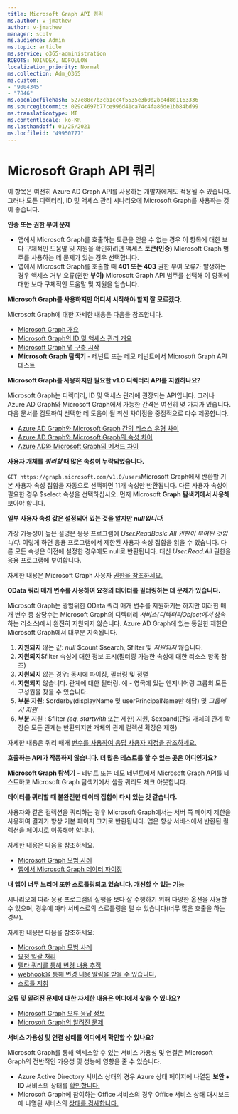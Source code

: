 ```yaml
---
title: Microsoft Graph API 쿼리
ms.author: v-jmathew
author: v-jmathew
manager: scotv
ms.audience: Admin
ms.topic: article
ms.service: o365-administration
ROBOTS: NOINDEX, NOFOLLOW
localization_priority: Normal
ms.collection: Adm_O365
ms.custom:
- "9004345"
- "7846"
ms.openlocfilehash: 527e88c7b3cb1cc4f5535e3b0d2bc4d8d1163336
ms.sourcegitcommit: 029c4697b77ce996d41ca74c4fa86de1bb84bd99
ms.translationtype: MT
ms.contentlocale: ko-KR
ms.lasthandoff: 01/25/2021
ms.locfileid: "49950777"
---
```

# <a name="querying-the-microsoft-graph-api"></a>Microsoft Graph API 쿼리

이 항목은 여전히 Azure AD Graph API를 사용하는 개발자에게도 적용될 수 있습니다. 그러나 모든  디렉터리, ID 및 액세스 관리 시나리오에 Microsoft Graph를 사용하는 것이 좋습니다.

**인증 또는 권한 부여 문제**

- 앱에서 Microsoft  Graph를 호출하는 토큰을 얻을 수 없는 경우 이 항목에 대한 보다 구체적인 도움말 및 지원을 확인하려면 액세스 **토큰(인증)** Microsoft Graph 범주를 사용하는 데 문제가 있는 경우 선택합니다.
- 앱에서 Microsoft Graph를 호출할 때 **401 또는 403** 권한 부여 오류가 발생하는 경우 액세스 거부 오류(권한 **부여)** Microsoft Graph API 범주를 선택해 이 항목에 대한 보다 구체적인 도움말 및 지원을 얻습니다.

**Microsoft Graph를 사용하지만 어디서 시작해야 할지 잘 모르겠다.**

Microsoft Graph에 대한 자세한 내용은 다음을 참조합니다.

- [Microsoft Graph 개요](https://docs.microsoft.com/graph/overview)
- [Microsoft Graph의 ID 및 액세스 관리 개요](https://docs.microsoft.com/graph/azuread-identity-access-management-concept-overview)
- [Microsoft Graph 앱 구축 시작](https://docs.microsoft.com/graph/)
- **Microsoft Graph 탐색기** - 테넌트 또는 데모 테넌트에서 Microsoft Graph API 테스트

**Microsoft Graph를 사용하지만 필요한 v1.0 디렉터리 API를 지원하나요?**

Microsoft Graph는 디렉터리, ID 및 액세스 관리에 권장되는 API입니다. 그러나 Azure AD Graph와 Microsoft Graph에서 가능한 간격은 여전히 몇 가지가 있습니다. 다음 문서를 검토하여 선택한 데 도움이 될 최신 차이점을 중점적으로 다수 제공합니다.

- [Azure AD Graph와 Microsoft Graph 간의 리소스 유형 차이](https://docs.microsoft.com/graph/migrate-azure-ad-graph-resource-differences)
- [Azure AD Graph와 Microsoft Graph의 속성 차이](https://docs.microsoft.com/graph/migrate-azure-ad-graph-property-differences)
- [Azure AD와 Microsoft Graph의 메서드 차이](https://docs.microsoft.com/graph/migrate-azure-ad-graph-method-differences)

**사용자 개체를 *쿼리할* 때 많은 속성이 누락되었습니다.**

`GET https://graph.microsoft.com/v1.0/users`Microsoft Graph에서 반환할 기본 사용자 속성 집합을 자동으로  선택하면 11개 속성만 반환됩니다. 다른 사용자  속성이 필요한 경우 $select 속성을 선택하십시오. 먼저 Microsoft **Graph 탐색기에서 사용해** 보아야 합니다.

**일부 사용자 속성 값은 설정되어 있는 것을 알지만 *null입니다.***

가장 가능성이 높은 설명은 응용 프로그램에 *User.ReadBasic.All 권한이 부여된 것입니다.* 이렇게 하면 응용 프로그램에서 제한된 사용자 속성 집합을 읽을 수 있습니다. 다른 모든 속성은 이전에 설정한 경우에도 null로 반환됩니다. 대신 *User.Read.All* 권한을 응용 프로그램에 부여합니다.

자세한 내용은 Microsoft Graph 사용자 [권한을 참조하세요.](https://docs.microsoft.com/graph/permissions-reference#user-permissions)

**OData 쿼리 매개 변수를 사용하여 요청의 데이터를 필터링하는 데 문제가 있습니다.**

Microsoft Graph는 광범위한 OData 쿼리 매개 변수를 지원하기는 하지만 이러한 매개 변수 중 상당수는 Microsoft Graph의 디렉터리 *서비스(디렉터리Object에서* 상속하는 리소스)에서 완전히 지원되지 않습니다. Azure AD Graph에 있는 동일한 제한은 Microsoft Graph에서 대부분 지속됩니다.

1. **지원되지** 않는 값: *null* $count $search, $filter 및 *지원되지* 않습니다.
2. **지원되지**$filter 속성에 대한 정보 표시(필터링 가능한 속성에 대한 리소스 항목 참조)
3. **지원되지** 않는 경우: 동시에 파이징, 필터링 및 정렬
4. **지원되지** 않습니다. 관계에 대한 필터링. 예 - 영국에 있는 엔지니어링 그룹의 모든 구성원을 찾을 수 있습니다.
5. **부분 지원**: $orderby(displayName 및 userPrincipalName만 해당) 및  *그룹에서 지원*
6. **부분** 지원 : $filter *(eq,* *startwith* 또는 제한) 지원, $expand(단일 개체의 관계 확장은 모든 관계는 반환되지만 개체의 관계 컬렉션 확장은 제한)

자세한 내용은 쿼리 매개 [변수를 사용하여 응답 사용자 지정을 참조하세요.](https://docs.microsoft.com/graph/query-parameters)

**호출하는 API가 작동하지 않습니다. 더 많은 테스트를 할 수 있는 곳은 어디인가요?**

**Microsoft Graph 탐색기** - 테넌트 또는 데모 테넌트에서  Microsoft Graph API를 테스트하고 Microsoft Graph 탐색기에서 샘플 쿼리도 체크 아웃합니다.

**데이터를 쿼리할 때 불완전한 데이터 집합이 다시 있는 것 같습니다.**

사용자와 같은 컬렉션을 쿼리하는 경우 Microsoft Graph에서는 서버 쪽 페이지 제한을 사용하여 결과가 항상 기본 페이지 크기로 반환됩니다.  앱은 항상 서비스에서 반환된 컬렉션을 페이지로 이동해야 합니다.

자세한 내용은 다음을 참조하세요.

- [Microsoft Graph 모범 사례](https://docs.microsoft.com/graph/best-practices-concept)
- [앱에서 Microsoft Graph 데이터 파이징](https://docs.microsoft.com/graph/paging)

**내 앱이 너무 느리며 또한 스로틀링되고 있습니다. 개선할 수 있는 기능**

시나리오에 따라 응용 프로그램의 실행을 보다 잘 수행하기 위해 다양한 옵션을 사용할 수 있으며, 경우에 따라 서비스로의 스로틀링을 덜 수 있습니다(너무 많은 호출을 하는 경우).

자세한 내용은 다음을 참조하세요:

- [Microsoft Graph 모범 사례](https://docs.microsoft.com/graph/best-practices-concept)
- [요청 일괄 처리](https://docs.microsoft.com/graph/json-batching)
- [델타 쿼리를 통해 변경 내용 추적](https://docs.microsoft.com/graph/delta-query-overview)
- [webhook을 통해 변경 내용 알림을 받을 수 있습니다.](https://docs.microsoft.com/graph/webhooks)
- [스로틀 지침](https://docs.microsoft.com/graph/throttling)

**오류 및 알려진 문제에 대한 자세한 내용은 어디에서 찾을 수 있나요?**

- [Microsoft Graph 오류 응답 정보](https://docs.microsoft.com/graph/errors)
- [Microsoft Graph의 알려진 문제](https://docs.microsoft.com/graph/known-issues)

**서비스 가용성 및 연결 상태를 어디에서 확인할 수 있나요?**

Microsoft Graph를 통해 액세스할 수 있는 서비스 가용성 및 연결은 Microsoft Graph의 전반적인 가용성 및 성능에 영향을 줄 수 있습니다.

- Azure Active Directory 서비스 상태의 경우 Azure 상태 페이지에 나열된 **보안 + ID** 서비스의 상태를 [확인합니다.](https://azure.microsoft.com/status/)
- Microsoft Graph에 참여하는 Office 서비스의 경우 Office 서비스 상태 대시보드에 나열된 서비스의 [상태를 검사합니다.](https://portal.office.com/adminportal/home#/servicehealth)
